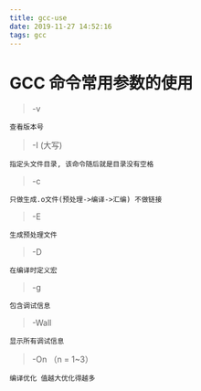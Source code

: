 ```yaml
---
title: gcc-use
date: 2019-11-27 14:52:16
tags: gcc
---
```


# GCC 命令常用参数的使用

> -v

    查看版本号

> -I (大写)

    指定头文件目录, 该命令随后就是目录没有空格

> -c

    只做生成.o文件(预处理->编译->汇编) 不做链接

> -E

    生成预处理文件

> -D

    在编译时定义宏

> -g

    包含调试信息

> -Wall

    显示所有调试信息

> -On （n = 1~3）

    编译优化 值越大优化得越多

